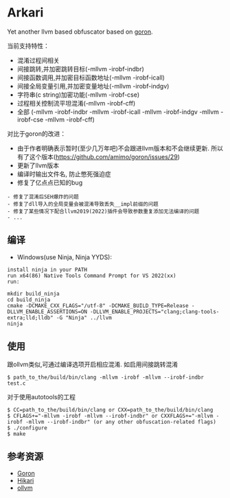 # Arkari
Yet another llvm based obfuscator based on [goron](https://github.com/amimo/goron).

当前支持特性：
 - 混淆过程间相关
 - 间接跳转,并加密跳转目标(-mllvm -irobf-indbr)
 - 间接函数调用,并加密目标函数地址(-mllvm -irobf-icall)
 - 间接全局变量引用,并加密变量地址(-mllvm -irobf-indgv)
 - 字符串(c string)加密功能(-mllvm -irobf-cse)
 - 过程相关控制流平坦混淆(-mllvm -irobf-cff)
 - 全部 (-mllvm -irobf-indbr -mllvm -irobf-icall -mllvm -irobf-indgv -mllvm -irobf-cse -mllvm -irobf-cff)

对比于goron的改进：
 - 由于作者明确表示暂时(至少几万年吧)不会跟进llvm版本和不会继续更新. 所以有了这个版本(https://github.com/amimo/goron/issues/29)
 - 更新了llvm版本
 - 编译时输出文件名, 防止憋死强迫症
 - 修复了亿点点已知的bug
 ```
 - 修复了混淆后SEH爆炸的问题
 - 修复了dll导入的全局变量会被混淆导致丢失__impl前缀的问题
 - 修复了某些情况下配合llvm2019(2022)插件会导致参数重复添加无法编译的问题
 - ...
 ```
## 编译

 - Windows(use Ninja, Ninja YYDS):
```
install ninja in your PATH
run x64(86) Native Tools Command Prompt for VS 2022(xx)
run:

mkdir build_ninja
cd build_ninja
cmake -DCMAKE_CXX_FLAGS="/utf-8" -DCMAKE_BUILD_TYPE=Release -DLLVM_ENABLE_ASSERTIONS=ON -DLLVM_ENABLE_PROJECTS="clang;clang-tools-extra;lld;lldb" -G "Ninja" ../llvm
ninja

```

## 使用
跟ollvm类似,可通过编译选项开启相应混淆.
如启用间接跳转混淆
```
$ path_to_the/build/bin/clang -mllvm -irobf -mllvm --irobf-indbr test.c
```
对于使用autotools的工程
```
$ CC=path_to_the/build/bin/clang or CXX=path_to_the/build/bin/clang
$ CFLAGS+="-mllvm -irobf -mllvm --irobf-indbr" or CXXFLAGS+="-mllvm -irobf -mllvm --irobf-indbr" (or any other obfuscation-related flags)
$ ./configure
$ make
```

## 参考资源
+ [Goron](https://github.com/amimo/goron)
+ [Hikari](https://github.com/HikariObfuscator/Hikari)
+ [ollvm](https://github.com/obfuscator-llvm/obfuscator)
